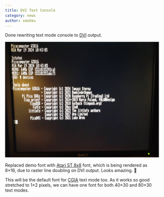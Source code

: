 ```yaml
---
title: DVI Text Console
category: news
author: smokku
---
```


Done rewriting text mode console to [DVI][1] output.

![DVI console on monitor](/images/2024-03-21_DVI_Console.png)

Replaced demo font with [Atari ST 8x8][2] font, which is being rendered as 8×16, due to raster line doubling on DVI output. Looks amazing. 🎉

This will be the default font for [CGIA][3] text mode too.
As it works so good stretched to 1×2 pixels, we can have one font for both 40×30 and 80×30 text modes.

[1]: https://en.wikipedia.org/wiki/Digital_Visual_Interface
[2]: https://en.wikipedia.org/wiki/Atari_ST_character_set
[3]: https://github.com/X65/X65/wiki/CGIA
